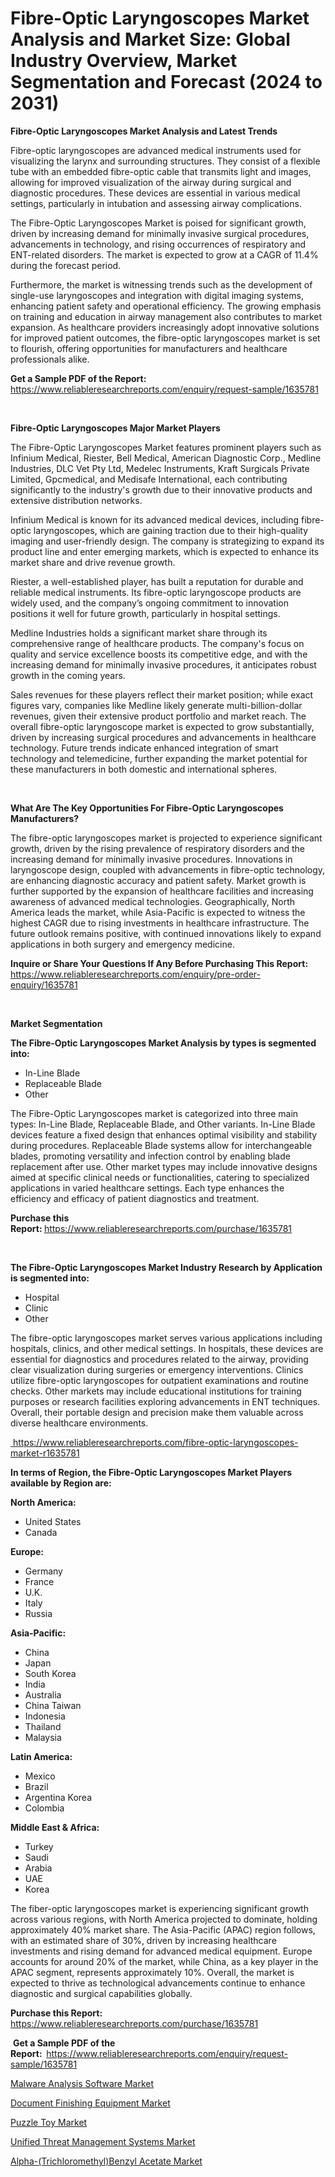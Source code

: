 <p><h1>Fibre-Optic Laryngoscopes Market Analysis and Market Size: Global Industry Overview, Market Segmentation and Forecast (2024 to 2031)</h1></p><p><strong>Fibre-Optic Laryngoscopes Market Analysis and Latest Trends</strong></p>
<p><p>Fibre-optic laryngoscopes are advanced medical instruments used for visualizing the larynx and surrounding structures. They consist of a flexible tube with an embedded fibre-optic cable that transmits light and images, allowing for improved visualization of the airway during surgical and diagnostic procedures. These devices are essential in various medical settings, particularly in intubation and assessing airway complications.</p><p>The Fibre-Optic Laryngoscopes Market is poised for significant growth, driven by increasing demand for minimally invasive surgical procedures, advancements in technology, and rising occurrences of respiratory and ENT-related disorders. The market is expected to grow at a CAGR of 11.4% during the forecast period. </p><p>Furthermore, the market is witnessing trends such as the development of single-use laryngoscopes and integration with digital imaging systems, enhancing patient safety and operational efficiency. The growing emphasis on training and education in airway management also contributes to market expansion. As healthcare providers increasingly adopt innovative solutions for improved patient outcomes, the fibre-optic laryngoscopes market is set to flourish, offering opportunities for manufacturers and healthcare professionals alike.</p></p>
<p><strong>Get a Sample PDF of the Report:&nbsp;</strong> <a href="https://www.reliableresearchreports.com/enquiry/request-sample/1635781">https://www.reliableresearchreports.com/enquiry/request-sample/1635781</a></p>
<p>&nbsp;</p>
<p><strong>Fibre-Optic Laryngoscopes Major Market Players</strong></p>
<p><p>The Fibre-Optic Laryngoscopes Market features prominent players such as Infinium Medical, Riester, Bell Medical, American Diagnostic Corp., Medline Industries, DLC Vet Pty Ltd, Medelec Instruments, Kraft Surgicals Private Limited, Gpcmedical, and Medisafe International, each contributing significantly to the industry's growth due to their innovative products and extensive distribution networks.</p><p>Infinium Medical is known for its advanced medical devices, including fibre-optic laryngoscopes, which are gaining traction due to their high-quality imaging and user-friendly design. The company is strategizing to expand its product line and enter emerging markets, which is expected to enhance its market share and drive revenue growth.</p><p>Riester, a well-established player, has built a reputation for durable and reliable medical instruments. Its fibre-optic laryngoscope products are widely used, and the company’s ongoing commitment to innovation positions it well for future growth, particularly in hospital settings.</p><p>Medline Industries holds a significant market share through its comprehensive range of healthcare products. The company's focus on quality and service excellence boosts its competitive edge, and with the increasing demand for minimally invasive procedures, it anticipates robust growth in the coming years.</p><p>Sales revenues for these players reflect their market position; while exact figures vary, companies like Medline likely generate multi-billion-dollar revenues, given their extensive product portfolio and market reach. The overall fibre-optic laryngoscope market is expected to grow substantially, driven by increasing surgical procedures and advancements in healthcare technology. Future trends indicate enhanced integration of smart technology and telemedicine, further expanding the market potential for these manufacturers in both domestic and international spheres.</p></p>
<p>&nbsp;</p>
<p><strong>What Are The Key Opportunities For Fibre-Optic Laryngoscopes Manufacturers?</strong></p>
<p><p>The fibre-optic laryngoscopes market is projected to experience significant growth, driven by the rising prevalence of respiratory disorders and the increasing demand for minimally invasive procedures. Innovations in laryngoscope design, coupled with advancements in fibre-optic technology, are enhancing diagnostic accuracy and patient safety. Market growth is further supported by the expansion of healthcare facilities and increasing awareness of advanced medical technologies. Geographically, North America leads the market, while Asia-Pacific is expected to witness the highest CAGR due to rising investments in healthcare infrastructure. The future outlook remains positive, with continued innovations likely to expand applications in both surgery and emergency medicine.</p></p>
<p><strong>Inquire or Share Your Questions If Any Before Purchasing This Report:</strong> <a href="https://www.reliableresearchreports.com/enquiry/pre-order-enquiry/1635781">https://www.reliableresearchreports.com/enquiry/pre-order-enquiry/1635781</a></p>
<p>&nbsp;</p>
<p><strong>Market Segmentation</strong></p>
<p><strong>The Fibre-Optic Laryngoscopes Market Analysis by types is segmented into:</strong></p>
<p><ul><li>In-Line Blade</li><li>Replaceable Blade</li><li>Other</li></ul></p>
<p><p>The Fibre-Optic Laryngoscopes market is categorized into three main types: In-Line Blade, Replaceable Blade, and Other variants. In-Line Blade devices feature a fixed design that enhances optimal visibility and stability during procedures. Replaceable Blade systems allow for interchangeable blades, promoting versatility and infection control by enabling blade replacement after use. Other market types may include innovative designs aimed at specific clinical needs or functionalities, catering to specialized applications in varied healthcare settings. Each type enhances the efficiency and efficacy of patient diagnostics and treatment.</p></p>
<p><strong>Purchase this Report:&nbsp;</strong><a href="https://www.reliableresearchreports.com/purchase/1635781">https://www.reliableresearchreports.com/purchase/1635781</a></p>
<p>&nbsp;</p>
<p><strong>The Fibre-Optic Laryngoscopes Market Industry Research by Application is segmented into:</strong></p>
<p><ul><li>Hospital</li><li>Clinic</li><li>Other</li></ul></p>
<p><p>The fibre-optic laryngoscopes market serves various applications including hospitals, clinics, and other medical settings. In hospitals, these devices are essential for diagnostics and procedures related to the airway, providing clear visualization during surgeries or emergency interventions. Clinics utilize fibre-optic laryngoscopes for outpatient examinations and routine checks. Other markets may include educational institutions for training purposes or research facilities exploring advancements in ENT techniques. Overall, their portable design and precision make them valuable across diverse healthcare environments.</p></p>
<p><a href="https://www.reliableresearchreports.com/fibre-optic-laryngoscopes-market-r1635781">&nbsp;https://www.reliableresearchreports.com/fibre-optic-laryngoscopes-market-r1635781</a></p>
<p><strong>In terms of Region, the Fibre-Optic Laryngoscopes Market Players available by Region are:</strong></p>
<p>
    <p> <strong> North America: </strong>
        <ul>
            <li>United States</li>
            <li>Canada</li>
        </ul>
        </p> 
    <p> <strong> Europe: </strong>
        <ul>
            <li>Germany</li>
            <li>France</li>
            <li>U.K.</li>
            <li>Italy</li>
            <li>Russia</li>
        </ul>
        </p> 
    <p> <strong> Asia-Pacific: </strong>
        <ul>
            <li>China</li>
            <li>Japan</li>
            <li>South Korea</li>
            <li>India</li>
            <li>Australia</li>
            <li>China Taiwan</li>
            <li>Indonesia</li>
            <li>Thailand</li>
            <li>Malaysia</li>
        </ul>
        </p> 
    <p> <strong> Latin America: </strong>
        <ul>
            <li>Mexico</li>
            <li>Brazil</li>
            <li>Argentina Korea</li>
            <li>Colombia</li>
        </ul>
        </p> 
    <p> <strong> Middle East & Africa: </strong>
        <ul>
            <li>Turkey</li>
            <li>Saudi</li>
            <li>Arabia</li>
            <li>UAE</li>
            <li>Korea</li>
        </ul>
    </p>
    </p>
<p><p>The fiber-optic laryngoscopes market is experiencing significant growth across various regions, with North America projected to dominate, holding approximately 40% market share. The Asia-Pacific (APAC) region follows, with an estimated share of 30%, driven by increasing healthcare investments and rising demand for advanced medical equipment. Europe accounts for around 20% of the market, while China, as a key player in the APAC segment, represents approximately 10%. Overall, the market is expected to thrive as technological advancements continue to enhance diagnostic and surgical capabilities globally.</p></p>
<p><strong>Purchase this Report: </strong><a href="https://www.reliableresearchreports.com/purchase/1635781">https://www.reliableresearchreports.com/purchase/1635781</a></p>
<p>&nbsp;<strong>Get a Sample PDF of the Report:&nbsp;&nbsp;</strong><a href="https://www.reliableresearchreports.com/enquiry/request-sample/1635781">https://www.reliableresearchreports.com/enquiry/request-sample/1635781</a></p>
<p><strong></strong></p>
<p><p><a href="https://www.linkedin.com/pulse/global-perspectives-malware-analysis-software-market-trends-sonse">Malware Analysis Software Market</a></p><p><a href="https://github.com/ashepherd82/Market-Research-Report-List-6/blob/main/document-finishing-equipment-market.md">Document Finishing Equipment Market</a></p><p><a href="https://issuu.com/reportprime-2/docs/puzzle-toy-market-size-2030.pptx_ea71d8a4e52fca">Puzzle Toy Market</a></p><p><a href="https://www.linkedin.com/pulse/market-forecast-global-unified-threat-management-systems-trends-hno7e">Unified Threat Management Systems Market</a></p><p><a href="https://medium.com/@clumdany/global-alpha-trichloromethyl-benzyl-acetate-market-opportunities-and-market-challenges-2024-906849af7ced">Alpha-(Trichloromethyl)Benzyl Acetate Market</a></p></p>
